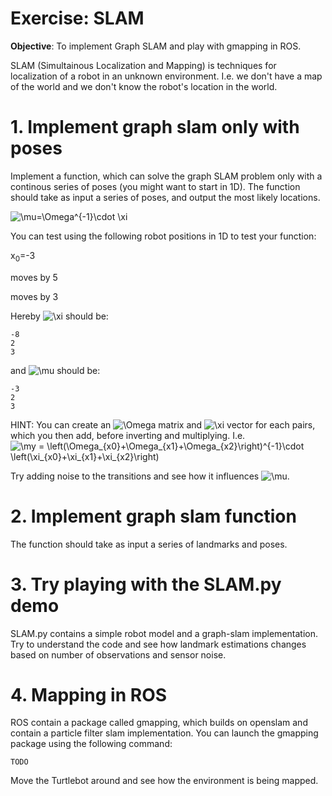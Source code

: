 # Exercise: SLAM

**Objective**: To implement Graph SLAM and play with gmapping in ROS.

SLAM (Simultainous Localization and Mapping) is techniques for localization of a robot in an unknown environment. I.e. we don't have a map of the world and we don't know the robot's location in the world.

# 1. Implement graph slam only with poses
Implement a function, which can solve the graph SLAM problem only with a continous series of poses (you might want to start in 1D). The function should take as input a series of poses, and output the most likely locations.

![\mu=\Omega^{-1}\cdot \xi](https://render.githubusercontent.com/render/math?math=%5Cmu%3D%5COmega%5E%7B-1%7D%5Ccdot%20%5Cxi)


You can test using the following robot positions in 1D to test your function:

x<sub>0</sub>=-3

moves by 5

moves by 3

Hereby ![\xi](https://render.githubusercontent.com/render/math?math=%5Cxi) should be:
```
-8
2
3
```

and  ![\mu](https://render.githubusercontent.com/render/math?math=%5Cmu) should be:
```
-3
2
3
```


HINT: You can create an ![\Omega](https://render.githubusercontent.com/render/math?math=%5COmega) matrix and ![\xi](https://render.githubusercontent.com/render/math?math=%5Cxi) vector for each pairs, which you then add, before inverting and multiplying. I.e. ![\my = \left(\Omega_{x0}+\Omega_{x1}+\Omega_{x2}\right)^{-1}\cdot \left(\xi_{x0}+\xi_{x1}+\xi_{x2}\right)](https://render.githubusercontent.com/render/math?math=%5Cmy%20%3D%20%5Cleft(%5COmega_%7Bx0%7D%2B%5COmega_%7Bx1%7D%2B%5COmega_%7Bx2%7D%5Cright)%5E%7B-1%7D%5Ccdot%20%5Cleft(%5Cxi_%7Bx0%7D%2B%5Cxi_%7Bx1%7D%2B%5Cxi_%7Bx2%7D%5Cright))

Try adding noise to the transitions and see how it influences ![\mu](https://render.githubusercontent.com/render/math?math=%5Cmu).

# 2. Implement graph slam function
The function should take as input a series of landmarks and poses.

# 3. Try playing with the SLAM.py demo
SLAM.py contains a simple robot model and a graph-slam implementation. Try to understand the code and see how landmark estimations changes based on number of observations and sensor noise.

# 4. Mapping in ROS
ROS contain a package called gmapping, which builds on openslam and contain a particle filter slam implementation.
You can launch the gmapping package using the following command:
```
TODO
```

Move the Turtlebot around and see how the environment is being mapped.

